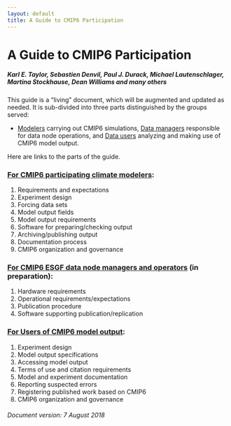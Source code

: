 ```yaml
---
layout: default
title: A Guide to CMIP6 Participation
---
```


# A Guide to CMIP6 Participation
##### Karl E. Taylor, Sebastien Denvil, Paul J. Durack, Michael Lautenschlager, Martina Stockhause, Dean Williams and many others

This guide is a “living” document, which will be augmented and updated as needed. It is sub-divided into three parts distinguished by the groups served:

* [Modelers][modelers] carrying out CMIP6 simulations, [Data managers][dataManagers]
 responsible for data node operations, and [Data users][dataUsers] analyzing and making use of CMIP6 model output.

Here are links to the parts of the guide.


### [For CMIP6 participating climate modelers][modelers]:

1. Requirements and expectations
1. Experiment design
1. Forcing data sets
1. Model output fields
1. Model output requirements
1. Software for preparing/checking output
1. Archiving/publishing output
1. Documentation process
1. CMIP6 organization and governance

### [For CMIP6 ESGF data node managers and operators][dataManagers] (in preparation):

1. Hardware requirements
1. Operational requirements/expectations
1. Publication procedure
1. Software supporting publication/replication

### [For Users of CMIP6 model output][dataUsers]:

1. Experiment design
1. Model output specifications
1. Accessing model output
1. Terms of use and citation requirements
1. Model and experiment documentation
1. Reporting suspected errors
1. Registering published work based on CMIP6
1. CMIP6 organization and governance


###### Document version: 7 August 2018

[modelers]: modelers.html
[dataManagers]: dataManagers.html
[dataUsers]: dataUsers.html
